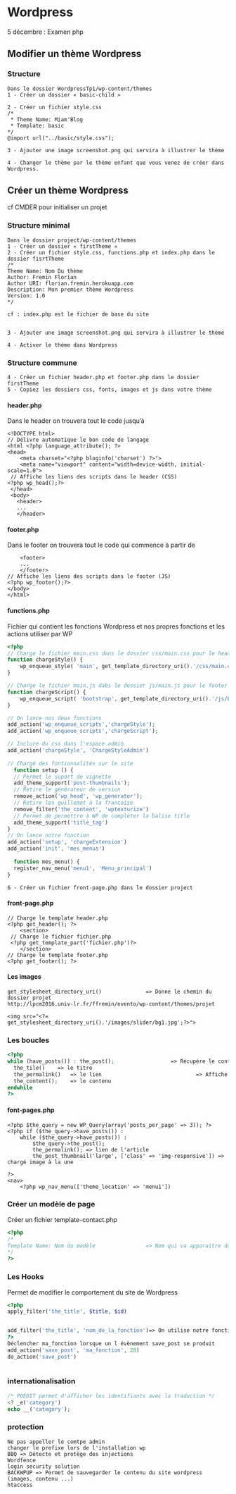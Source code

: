 # Wordpress

5 décembre : Examen php

## Modifier un thème Wordpress

### Structure

```wordpress
Dans le dossier WordpressTp1/wp-content/themes
1 - Créer un dossier « basic-child »

2 - Créer un fichier style.css
/*
 * Theme Name: Miam'Blog
 * Template: basic
*/
@import url("../basic/style.css");

3 - Ajouter une image screenshot.png qui servira à illustrer le thème

4 - Changer le thème par le thème enfant que vous venez de créer dans Wordpress.
```





## Créer un thème Wordpress

cf CMDER pour initialiser un projet

### Structure minimal

```
Dans le dossier project/wp-content/themes
1 - Créer un dossier « firstTheme »
2 - Créer un fichier style.css, functions.php et index.php dans le dossier fisrtTheme
/*
Theme Name: Nom Du thème
Author: Fremin Florian
Author URI: florian.fremin.herokuapp.com
Description: Mon premier thème Wordpress
Version: 1.0
*/

cf : index.php est le fichier de base du site


3 - Ajouter une image screenshot.png qui servira à illustrer le thème

4 - Activer le thème dans Wordpress
```





### Structure commune

```
4 - Créer un fichier header.php et footer.php dans le dossier firstTheme
5 - Copiez les dossiers css, fonts, images et js dans votre thème
```

#### header.php

Dans le header on trouvera tout le code jusqu’à  </header>

```php+html
<!DOCTYPE html>
// Délivre automatique le bon code de langage
<html <?php language_attribute(); ?>
<head>
    <meta charset="<?php bloginfo('charset') ?>">
    <meta name="viewport" content="width=device-width, initial-scale=1.0">
 // Affiche les liens des scripts dans le header (CSS)
<?php wp_head();?> 
 </head>
 <body>
   <header>
   ...
   </header>
```

#### footer.php

Dans le footer on trouvera tout le code qui commence à partir de <footer>

```php+html
    <footer>
    ...
    </footer>
// Affiche les liens des scripts dans le footer (JS)     
<?php wp_footer();?>
</body>
</html>
```

#### functions.php

Fichier qui contient les fonctions Wordpress et nos propres fonctions et les actions utiliser par WP

```php
<?php
// Charge le fichier main.css dans le dossier css/main.css pour le head (cf: false).
function chargeStyle() {
    wp_enqueue_style( 'main', get_template_directory_uri().'/css/main.css', false );
}

// Charge le fichier main.js dabs le dossier js/main.js pour le footer en précisant qu'il faut chargé jquery (dépendance) (cf: true va dans dans le body).
function chargeScript() {
    wp_enqueue_script( 'bootstrap', get_template_directory_uri().'/js/bootstrap.min.js', array('jquery'), 1, true );
}

// On lance nos deux fonctions
add_action('wp_enqueue_scripts','chargeStyle');
add_action('wp_enqueue_scripts','chargeScript');

// Inclure du css dans l'espace admin
add_action('chargeStyle', 'ChargeStyleAdmin')
  
// Chargé des fontionnalités sur le site
  function setup () {
  // Permet le suport de vignette
  add_theme_support('post-thumbnails');
  // Retire le générateur de version
  remove_action('wp_head', 'wp_generator');
  // Retire les guillemet à la francaise
  remove_filter('the_content', 'wptexturize')
  // Permet de permettre à WP de compléter la balise title
  add_theme_support('title_tag')  
}
// On lance notre fonction
add_action('setup', 'chargeExtension')
add_action('init', 'mes_menus')
  
  function mes_menu() {
  register_nav_menu('menu1', 'Menu_principal')
}

```

```
6 - Créer un fichier front-page.php dans le dossier project
```

#### front-page.php

```php+html
// Charge le template header.php
<?php get_header(); ?>
	<section>
 // Charge le fichier fichier.php
 <?php get_template_part('fichier.php')?>
	</section>
// Charge le template footer.php
<?php get_footer(); ?>
```

#### Les images

```php+html
get_stylesheet_directory_uri()				=> Donne le chemin du dossier projet
http://lpcm2016.univ-lr.fr/ffremin/evento/wp-content/themes/projet

<img src="<?= get_stylesheet_directory_uri().'/images/slider/bg1.jpg';?>">
```

### Les boucles

```php
<?php
while (have_posts()) : the_post();					=> Récupère le contenu demander the_post
  the_tile()	=> le titre
  the_permalink()	=> le lien								=> Affiche le contenu
  the_content();	=> le contenu			
endwhile
?>
```

#### font-pages.php

```
<?php $the_query = new WP_Query(array('posts_per_page' => 3)); ?>
<?php if ($the_query->have_posts()) :
	while ($the_query->have_posts()) :
		$the_query->the_post();
		the_permalink(); => lien de l'article
		the_post_thumbnail('large', ['class' => 'img-responsive']) => chargé image à la une 

?>
<nav>
	<?php wp_nav_menu(['theme_location' => 'menu1'])
```



### Créer un modèle de page 

Créer un fichier template-contact.php

```php
<?php
/*
Template Name: Nom du modèle				=> Nom qui va apparaitre dans le menu Wordpress
*/
?>
```

### Les Hooks

Permet de modifier le comportement du site de Wordpress

```php
<?php
apply_filter('the_title', $title, $id)


add_filter('the_title', 'nom_de_la_fonction')=> On utilise notre fonction pour modifier the tile
?> 
Déclencher ma_fonction lorsque un l évènement save_post se produit
add_action('save_post', 'ma_fonction', 20)
do_action('save_post')
  
```

### internationalisation

```php
/* POEDIT permet d'afficher les identifiants avec la traduction */
<? _e('category')
echo __('category');
```

### protection

```
Ne pas appeller le comtpe admin
changer le prefixe lors de l'installation wp
BBQ => Détecte et protège des injections 
Wordfence
login security solution
BACKWPUP => Permet de sauvegarder le contenu du site wordpress (images, contenu ...)
htaccess
```

